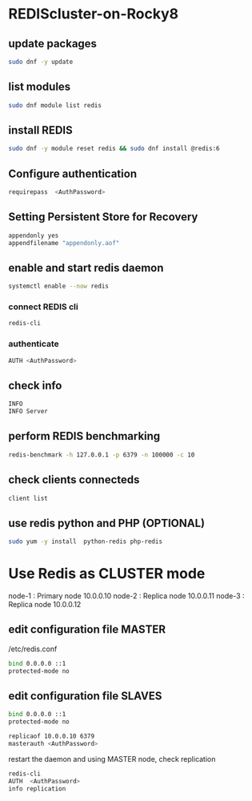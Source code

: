 # REDIScluster-on-Rocky8

## update packages
```bash
sudo dnf -y update
```
## list modules
```bash
sudo dnf module list redis
```
## install REDIS
```bash
sudo dnf -y module reset redis && sudo dnf install @redis:6
```
## Configure authentication
```bash
requirepass  <AuthPassword>
```
## Setting Persistent Store for Recovery
```bash
appendonly yes
appendfilename "appendonly.aof"
```
## enable and start redis daemon
```bash
systemctl enable --now redis 
```

### connect REDIS cli
```bash
redis-cli
```
### authenticate
```bash
AUTH <AuthPassword>
```
## check info
```bash
INFO
INFO Server
```
## perform REDIS benchmarking
```bash
redis-benchmark -h 127.0.0.1 -p 6379 -n 100000 -c 10
```
## check clients connecteds
```bash
client list 
```
## use redis python and PHP (OPTIONAL)
```bash
sudo yum -y install  python-redis php-redis
```

# Use Redis as CLUSTER mode

node-1 : Primary node 10.0.0.10
node-2 : Replica node 10.0.0.11
node-3 : Replica node 10.0.0.12

## edit configuration file MASTER
 /etc/redis.conf
```bash
bind 0.0.0.0 ::1 
protected-mode no 
```

## edit configuration file SLAVES
```bash
bind 0.0.0.0 ::1
protected-mode no 

replicaof 10.0.0.10 6379
masterauth <AuthPassword>
```
restart the daemon and using MASTER node, check replication
```bash
redis-cli
AUTH  <AuthPassword>
info replication
```

```bash
```

```bash
```

```bash
```

```bash
```

```bash
```

```bash
```

```bash
```

```bash
```

```bash
```

```bash
```

```bash
```

```bash
```

```bash
```

```bash
```

```bash
```

```bash
```

```bash
```

```bash
```

```bash
```

```bash
```

```bash
```
